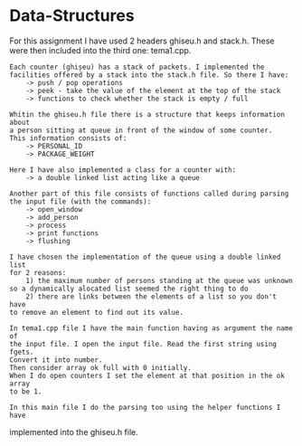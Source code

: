 # Data-Structures

For this assignment I have used 2 headers ghiseu.h and stack.h. 
	These were then included into the third one: tema1.cpp.

	Each counter (ghișeu) has a stack of packets. I implemented the
	facilities offered by a stack into the stack.h file. So there I have:
		-> push / pop operations
		-> peek - take the value of the element at the top of the stack
		-> functions to check whether the stack is empty / full 
	
	Whitin the ghiseu.h file there is a structure that keeps information about
	a person sitting at queue in front of the window of some counter.
	This information consists of:
		-> PERSONAL_ID
		-> PACKAGE_WEIGHT

	Here I have also implemented a class for a counter with:
		-> a double linked list acting like a queue

	Another part of this file consists of functions called during parsing
	the input file (with the commands):
		-> open_window
		-> add_person
		-> process
		-> print functions
		-> flushing

	I have chosen the implementation of the queue using a double linked list
	for 2 reasons:
		1) the maximum number of persons standing at the queue was unknown
	so a dynamically alocated list seemed the right thing to do
		2) there are links between the elements of a list so you don't have
	to remove an element to find out its value.

	In tema1.cpp file I have the main function having as argument the name of
	the input file. I open the input file. Read the first string using fgets.
	Convert it into number.
	Then consider array ok full with 0 initially.
	When I do open counters I set the element at that position in the ok array
	to be 1.

	In this main file I do the parsing too using the helper functions I have
implemented into the ghiseu.h file.
